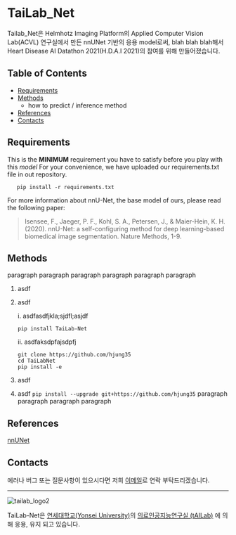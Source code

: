 <!-- Heading -->

# TaiLab_Net

<!-- 수정 사항입니다.-->

Tailab_Net은 Helmhotz Imaging Platform의 Applied Computer Vision Lab(ACVL) 연구실에서 만든 nnUNet 기반의 응용 model로써, blah blah blah해서 Heart Disease AI Datathon 2021(H.D.A.I 2021)의 참여를 위해 만들어졌습니다.

## Table of Contents

- [Requirements](#requirements)
- [Methods](#methods)
  - how to predict / inference method
- [References](#references)
- [Contacts](#contacts)

<!-- install 없애도 되고, 다른 이름 method 대제목으로 바꿔서 github 참고시키고 우리가 nnUnet 사용해서 train을 했다. 길어서 풀고 -->

## Requirements

This is the **MINIMUM** requirement you have to satisfy before you play with this _model_
For your convenience, we have uploaded our requirements.txt file in out repository.

<!-- pytorch, 또는 tensorflow 등 제일 필요한 부분만 골라서 쓰면 좋을듯 싶으나, 거르는데 시간이 오래 걸린다면, 그냥
 terminal 창에

 pip freeze > requirements.txt

치시면 설치된 library들 version들이 적힌 requirements.txt가 나옵니다 그걸 이곳에 복사 / 붙여넣기 하면 될 것 같습니다.

-->

```
   pip install -r requirements.txt
```

For more information about nnU-Net, the base model of ours, please read the following paper:

> Isensee, F., Jaeger, P. F., Kohl, S. A., Petersen, J., & Maier-Hein, K. H. (2020). nnU-Net: a self-configuring method for deep learning-based biomedical image segmentation. Nature Methods, 1-9.

## Methods

<!-- 수정 사항입니다.-->

paragraph paragraph
paragraph paragraph
paragraph paragraph

1. asdf
2. asdf

   i. asdfasdfjkla;sjdfl;asjdf

   ```
   pip install TaiLab-Net
   ```

   ii. asdfaksdpfajsdpfj

   ```
   git clone https://github.com/hjung35
   cd TaiLabNet
   pip install -e
   ```

3. asdf
4. asdf
   `pip install --upgrade git+https://github.com/hjung35`
   paragraph paragraph
   paragraph paragraph

## References

<!-- Citation 적을게 뭐가 더 있을지 알려주세요. 수정사항 입니다. format도 제안 주시면 바꿔놓겠습니다.  -->

[nnUNet](https://github.com/MIC-DKFZ/nnUNet)

## Contacts

<!-- 메일 주소 넘기기 완료. 근데 공용 이메일 대신 일단 제 이메일 넣어놨어요.
    ㄴ 방금전 태윤이가 준 주소로 다시 수정해놓았습니다.  -->

에러나 버그 또는 질문사항이 있으시다면 저희 [이메일](mailto:ygj03084@gmail.com)로 연락 부탁드리겠습니다.

<!--- 연대 로고를 넣으려고 했는데,, 뒤에 흰색 배경이 나와서 일단은 넣지 않았습니다. 의견 주세요  --->

---

![tailab_logo2](https://user-images.githubusercontent.com/39204766/144746204-2d39b036-3ea0-476e-945d-25e4f695ece1.png)

TaiLab-Net은 [연세대학교(Yonsei University)](https://www.yonsei.ac.kr/en_sc/index.jsp)의 [의료인공지능연구실 (tAILab)](https://sites.google.com/view/tailab/home?authuser=0) 에 의해 응용, 유지 되고 있습니다.

